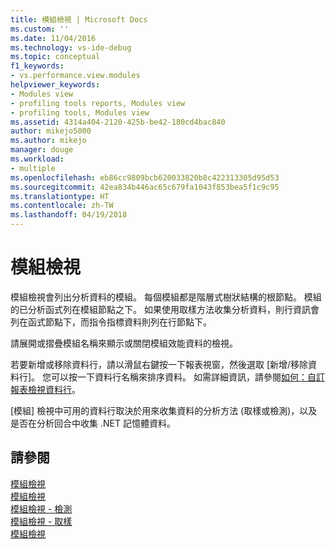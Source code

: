 ```yaml
---
title: 模組檢視 | Microsoft Docs
ms.custom: ''
ms.date: 11/04/2016
ms.technology: vs-ide-debug
ms.topic: conceptual
f1_keywords:
- vs.performance.view.modules
helpviewer_keywords:
- Modules view
- profiling tools reports, Modules view
- profiling tools, Modules view
ms.assetid: 4314a404-2120-425b-be42-180cd4bac840
author: mikejo5000
ms.author: mikejo
manager: douge
ms.workload:
- multiple
ms.openlocfilehash: eb86cc9809bcb620033820b8c422313305d95d53
ms.sourcegitcommit: 42ea834b446ac65c679fa1043f853bea5f1c9c95
ms.translationtype: HT
ms.contentlocale: zh-TW
ms.lasthandoff: 04/19/2018
---
```

# <a name="modules-view"></a>模組檢視
模組檢視會列出分析資料的模組。 每個模組都是階層式樹狀結構的根節點。 模組的已分析函式列在模組節點之下。 如果使用取樣方法收集分析資料，則行資訊會列在函式節點下，而指令指標資料則列在行節點下。  
  
 請展開或摺疊模組名稱來顯示或關閉模組效能資料的檢視。  
  
 若要新增或移除資料行，請以滑鼠右鍵按一下報表視窗，然後選取 [新增/移除資料行]。 您可以按一下資料行名稱來排序資料。 如需詳細資訊，請參閱[如何：自訂報表檢視資料行](../profiling/how-to-customize-report-view-columns.md)。  
  
 [模組] 檢視中可用的資料行取決於用來收集資料的分析方法 (取樣或檢測)，以及是否在分析回合中收集 .NET 記憶體資料。  
  
## <a name="see-also"></a>請參閱  
 [模組檢視](../profiling/modules-view-sampling-data.md)   
 [模組檢視](../profiling/modules-view-instrumentation-data.md)   
 [模組檢視 - 檢測](../profiling/modules-view-dotnet-memory-instrumentation-data.md)   
 [模組檢視 - 取樣](../profiling/modules-view-dotnet-memory-sampling-data.md)   
 [模組檢視](../profiling/modules-view-contention-data.md)